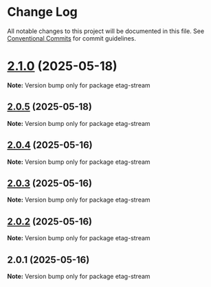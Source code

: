 # Change Log

All notable changes to this project will be documented in this file.
See [Conventional Commits](https://conventionalcommits.org) for commit guidelines.

# [2.1.0](https://github.com/launchql/launchql/compare/etag-stream@2.0.5...etag-stream@2.1.0) (2025-05-18)

**Note:** Version bump only for package etag-stream





## [2.0.5](https://github.com/launchql/launchql/compare/etag-stream@2.0.4...etag-stream@2.0.5) (2025-05-18)

**Note:** Version bump only for package etag-stream





## [2.0.4](https://github.com/launchql/launchql/compare/etag-stream@2.0.3...etag-stream@2.0.4) (2025-05-16)

**Note:** Version bump only for package etag-stream





## [2.0.3](https://github.com/launchql/launchql/compare/etag-stream@2.0.2...etag-stream@2.0.3) (2025-05-16)

**Note:** Version bump only for package etag-stream





## [2.0.2](https://github.com/launchql/launchql/compare/etag-stream@2.0.1...etag-stream@2.0.2) (2025-05-16)

**Note:** Version bump only for package etag-stream





## 2.0.1 (2025-05-16)

**Note:** Version bump only for package etag-stream
